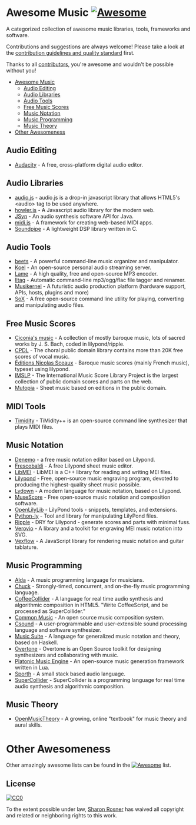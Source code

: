 # Awesome Music [![Awesome](https://cdn.rawgit.com/sindresorhus/awesome/d7305f38d29fed78fa85652e3a63e154dd8e8829/media/badge.svg)](https://github.com/sindresorhus/awesome)

A categorized collection of awesome music libraries, tools, frameworks and software.

Contributions and suggestions are always welcome! Please take a look at the [contribution guidelines and quality standard](https://github.com/ciconia/awesome-music/blob/master/CONTRIBUTING.md) first.

Thanks to all [contributors](https://github.com/markets/awesome-ruby/graphs/contributors), you're awesome and wouldn't be possible without you!

* [Awesome Music](#awesome-music)
  * [Audio Editing](#audio-editing)
  * [Audio Libraries](#audio-libraries)
  * [Audio Tools](#audio-tools)
  * [Free Music Scores](#music-scores)
  * [Music Notation](#music-notation)
  * [Music Programming](#music-programming)
  * [Music Theory](#music-theory)
* [Other Awesomeness](#other-awesomeness)

## Audio Editing

* [Audacity](https://github.com/audacity/audacity) - A free, cross-platform digital audio editor.

## Audio Libraries

* [audio.js](https://github.com/kolber/audiojs) - audio.js is a drop-in javascript library that allows HTML5's &lt;audio&gt; tag to be used anywhere.
* [howler.js](https://github.com/goldfire/howler.js) - A Javascript audio library for the modern web.
* [JSyn](http://www.softsynth.com/jsyn/) - An audio synthesis software API for Java.
* [midi.js](https://github.com/mudcube/MIDI.js) - A framework for creating web-based MIDI apps.
* [Soundpipe](https://github.com/PaulBatchelor/Soundpipe) - A lightweight DSP library written in C.

## Audio Tools

* [beets](http://beets.radbox.org/) - A powerful command-line music organizer and manipulator.
* [Koel](https://github.com/phanan/koel) - An open-source personal audio streaming server.
* [Lame](http://lame.sourceforge.net/) - A high quality, free and open-source MP3 encoder.
* [lltag](http://home.gna.org/lltag/) - Automatic command-line mp3/ogg/flac file tagger and renamer.
* [Musikernel](https://github.com/j3ffhubb/musikernel) - A futuristic audio production platform (hardware support, APIs, hosts, plugins and more)
* [SoX](http://sox.sourceforge.net/) - A free open-source command line utility for playing, converting and manipulating audio files.

## Free Music Scores

* [Ciconia's music](https://github.com/ciconia/music) - A collection of mostly baroque music, lots of sacred works by J. S. Bach, coded in lilypond/ripple.
* [CPDL](http://www.cpdl.org/) - The choral public domain library contains more than 20K free scores of vocal music.
* [Éditions Nicolas Sceaux](https://github.com/nsceaux/nenuvar) - Baroque music scores (mainly French music), typeset using lilypond.
* [IMSLP](http://imslp.org/) - The International Music Score Library Project is the largest collection of public domain scores and parts on the web.
* [Mutopia](https://github.com/MutopiaProject/MutopiaProject) - Sheet music based on editions in the public domain.

## MIDI Tools

* [Timidity](http://timidity.sourceforge.net/) - TiMidity++ is an open-source command line synthesizer that plays MIDI files.

## Music Notation

* [Denemo](http://www.denemo.org/) - a free music notation editor based on Lilypond.
* [Frescobaldi](https://github.com/wbsoft/frescobaldi) - A free Lilypond sheet music editor.
* [LibMEI](https://github.com/DDMAL/libmei) - LibMEI is a C++ library for reading and writing MEI files.
* [Lilypond](http://lilypond.org/) - Free, open-source music engraving program, devoted to producing the highest-quality sheet music possible.
* [Lydown](https://github.com/ciconia/lydown) - A modern language for music notation, based on Lilypond.
* [MuseScore](https://github.com/musescore/MuseScore) - Free open-source music notation and composition software.
* [OpenLilyLib](https://github.com/openlilylib/snipets/) - LilyPond tools - snippets, templates, and extensions.
* [Python-ly](https://pypi.python.org/pypi/python-ly) - Tool and library for manipulating LilyPond files.
* [Ripple](https://github.com/ciconia/ripple/) - DRY for Lilypond - generate scores and parts with minimal fuss.
* [Verovio](https://github.com/rism-ch/verovio) - A library and a toolkit for engraving MEI music notation into SVG.
* [Vexflow](https://github.com/0xfe/vexflow) - A JavaScript library for rendering music notation and guitar tablature.

## Music Programming

* [Alda](https://github.com/alda-lang/alda) - A music programming language for musicians.
* [Chuck](https://github.com/ccrma/chuck) - Strongly-timed, concurrent, and on-the-fly music programming language.
* [CoffeeCollider](https://github.com/mohayonao/CoffeeCollider) - A language for real time audio synthesis and algorithmic composition in HTML5. "Write CoffeeScript, and be processed as SuperCollider."
* [Common Music](http://commonmusic.sourceforge.net/) - An open source music composition system.
* [Csound](http://csound.github.io/) - A user-programmable and user-extensible sound processing language and software synthesizer.
* [Music Suite](http://music-suite.github.io/docs/ref/) - A language for generalized music notation and theory, based on Haskell.
* [Overtone](https://github.com/overtone/overtone/) - Overtone is an Open Source toolkit for designing synthesizers and collaborating with music.
* [Platonic Music Engine](http://www.platonicmusicengine.com/) - An open-source music generation framework written in Lua.
* [Sporth](https://github.com/PaulBatchelor/Sporth) - A small stack based audio language.
* [SuperCollider](http://supercollider.github.io/) - SuperCollider is a programming language for real time audio synthesis and algorithmic composition.

## Music Theory

* [OpenMusicTheory](http://openmusictheory.com/) - A growing, online "textbook" for music theory and aural skills.

# Other Awesomeness

Other amazingly awesome lists can be found in the [![Awesome](https://cdn.rawgit.com/sindresorhus/awesome/d7305f38d29fed78fa85652e3a63e154dd8e8829/media/badge.svg)](https://github.com/sindresorhus/awesome) list.

## License

[![CC0](https://i.creativecommons.org/p/zero/1.0/88x31.png)](https://creativecommons.org/publicdomain/zero/1.0/)

To the extent possible under law, [Sharon Rosner](http://github.com/ciconia) has waived all copyright and related or neighboring rights to this work.
